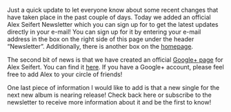 Just a quick update to let everyone know about some recent changes that have taken place in the past couple of days. Today we added an official Alex Seifert Newsletter which you can sign up for to get the latest updates directly in your e-mail! You can sign up for it by entering your e-mail address in the box on the right side of this page under the header “Newsletter”. Additionally, there is another box on the [homepage](https://www.alexseifertmusic.com).

The second bit of news is that we have created an official [Google+ page](https://plus.google.com/b/109658490440246128818/) for Alex Seifert. You can find it [here](https://plus.google.com/b/109658490440246128818/). If you have a Google+ account, please feel free to add Alex to your circle of friends!

One last piece of information I would like to add is that a new single for the next new album is nearing release! Check back here or subscribe to the newsletter to receive more information about it and be the first to know!